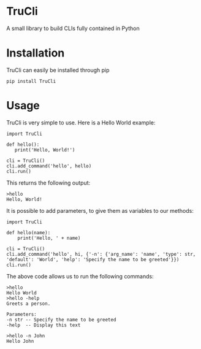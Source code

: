 # TruCli
A small library to build CLIs fully contained in Python

# Installation
TruCli can easily be installed through pip
```
pip install TruCli
```

# Usage
TruCli is very simple to use. Here is a Hello World example:
```
import TruCli

def hello():
   print('Hello, World!')
  
cli = TruCli()
cli.add_command('hello', hello)
cli.run()
```
This returns the following output:
```
>hello
Hello, World!
```

It is possible to add parameters, to give them as variables to our methods:
```
import TruCli

def hello(name):
    print('Hello, ' + name)
    
cli = TruCli()
cli.add_command('hello', hi, {'-n': {'arg_name': 'name', 'type': str, 'default': 'World', 'help': 'Specify the name to be greeted'}})
cli.run()
```

The above code allows us to run the following commands:
```
>hello
Hello World
>hello -help
Greets a person.

Parameters:
-n str -- Specify the name to be greeted
-help  -- Display this text

>hello -n John
Hello John
```
